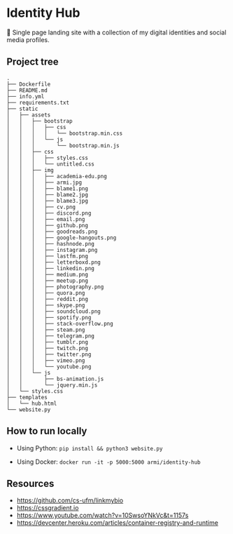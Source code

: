 # Identity Hub
🍖 Single page landing site with a collection of my digital identities and social media profiles. 

## Project tree
```
.
├── Dockerfile
├── README.md
├── info.yml
├── requirements.txt
├── static
│   ├── assets
│   │   ├── bootstrap
│   │   │   ├── css
│   │   │   │   └── bootstrap.min.css
│   │   │   └── js
│   │   │       └── bootstrap.min.js
│   │   ├── css
│   │   │   ├── styles.css
│   │   │   └── untitled.css
│   │   ├── img
│   │   │   ├── academia-edu.png
│   │   │   ├── armi.jpg
│   │   │   ├── blame1.png
│   │   │   ├── blame2.jpg
│   │   │   ├── blame3.jpg
│   │   │   ├── cv.png
│   │   │   ├── discord.png
│   │   │   ├── email.png
│   │   │   ├── github.png
│   │   │   ├── goodreads.png
│   │   │   ├── google-hangouts.png
│   │   │   ├── hashnode.png
│   │   │   ├── instagram.png
│   │   │   ├── lastfm.png
│   │   │   ├── letterboxd.png
│   │   │   ├── linkedin.png
│   │   │   ├── medium.png
│   │   │   ├── meetup.png
│   │   │   ├── photography.png
│   │   │   ├── quora.png
│   │   │   ├── reddit.png
│   │   │   ├── skype.png
│   │   │   ├── soundcloud.png
│   │   │   ├── spotify.png
│   │   │   ├── stack-overflow.png
│   │   │   ├── steam.png
│   │   │   ├── telegram.png
│   │   │   ├── tumblr.png
│   │   │   ├── twitch.png
│   │   │   ├── twitter.png
│   │   │   ├── vimeo.png
│   │   │   └── youtube.png
│   │   └── js
│   │       ├── bs-animation.js
│   │       └── jquery.min.js
│   └── styles.css
├── templates
│   └── hub.html
└── website.py
```

## How to run locally
* Using Python:
````pip install && python3 website.py````

* Using Docker:
````docker run -it -p 5000:5000 armi/identity-hub````

## Resources
* https://github.com/cs-ufm/linkmybio
* https://cssgradient.io
* https://www.youtube.com/watch?v=10SwsoYNkVc&t=1157s
* https://devcenter.heroku.com/articles/container-registry-and-runtime